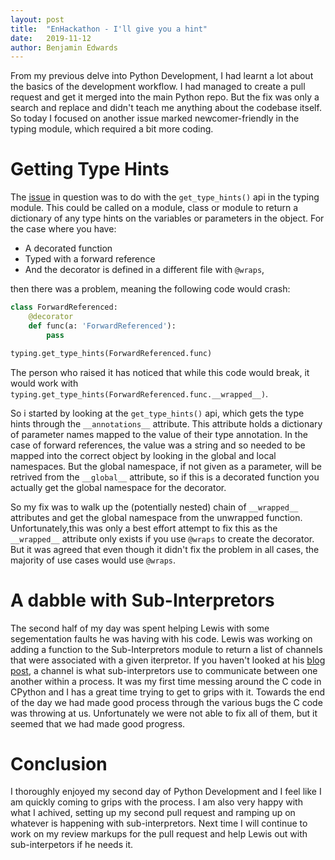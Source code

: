 ```yaml
---
layout: post
title:  "EnHackathon - I'll give you a hint"
date:   2019-11-12
author: Benjamin Edwards
---
```


From my previous delve into Python Development, I had learnt a lot about the basics of the development workflow. I had managed to create a pull request and get it merged into the main Python repo. But the fix was only a search and replace and didn't teach me anything about the codebase itself. So today I focused on another issue marked newcomer-friendly in the typing module, which required a bit more coding.


# Getting Type Hints

The [issue](https://bugs.python.org/issue37838) in question was to do with the `get_type_hints()` api in the typing module. This could be called on a module, class or module to return a dictionary of any type hints on the variables or parameters in the object. For the case where you have:
* A decorated function
* Typed with a forward reference
* And the decorator is defined in a different file with `@wraps`, 

then there was a problem, meaning the following code would crash:

~~~python
class ForwardReferenced:
    @decorator
    def func(a: 'ForwardReferenced'):
        pass

typing.get_type_hints(ForwardReferenced.func)
~~~

The person who raised it has noticed that while this code would break, it would work with `typing.get_type_hints(ForwardReferenced.func.__wrapped__)`. 

So i started by looking at the `get_type_hints()` api, which gets the type hints through the `__annotations__` attribute. This attribute holds a dictionary of parameter names mapped to the value of their type annotation. In the case of forward references, the value was a string and so needed to be mapped into the correct object by looking in the global and local namespaces. But the global namespace, if not given as a parameter, will be retrived from the `__global__` attribute, so if this is a decorated function you actually get the global namespace for the decorator. 

So my fix was to walk up the (potentially nested) chain of `__wrapped__` attributes and get the global namespace from the unwrapped function. Unfortunately,this was only a best effort attempt to fix this as the `__wrapped__` attribute only exists if you use `@wraps` to create the decorator. But it was agreed that even though it didn't fix the problem in all cases, the majority of use cases would use `@wraps`.


# A dabble with Sub-Interpretors

The second half of my day was spent helping Lewis with some segementation faults he was having with his code. Lewis was working on adding a function to the Sub-Interpretors module to return a list of channels that were associated with a given iterpretor. If you haven't looked at his [blog post](https://enhackathon.github.io/2019/11/12/LewisGaul.html), a channel is what sub-interpretors use to communicate between one another within a process. It was my first time messing around the C code in CPython and I has a great time trying to get to grips with it. Towards the end of the day we had made good process through the various bugs the C code was throwing at us. Unfortunately we were not able to fix all of them, but it seemed that we had made good progress.


# Conclusion

I thoroughly enjoyed my second day of Python Development and I feel like I am quickly coming to grips with the process. I am also very happy with what I achived, setting up my second pull request and ramping up on whatever is happening with sub-interpretors. Next time I will continue to work on my review markups for the pull request and help Lewis out with sub-interpetors if he needs it.